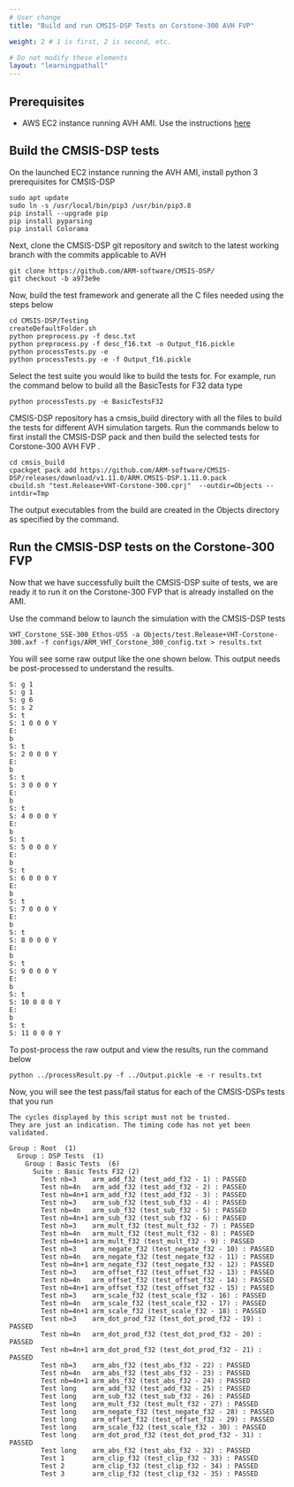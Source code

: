 ```yaml
---
# User change
title: "Build and run CMSIS-DSP Tests on Corstone-300 AVH FVP"

weight: 2 # 1 is first, 2 is second, etc.

# Do not modify these elements
layout: "learningpathall"
---
```



## Prerequisites

* AWS EC2 instance running AVH AMI. Use the instructions [here](/install-tools/avh#corstone)

## Build the CMSIS-DSP tests

On the launched EC2 instance running the AVH AMI, install python 3 prerequisites for CMSIS-DSP

```console
sudo apt update
sudo ln -s /usr/local/bin/pip3 /usr/bin/pip3.8
pip install --upgrade pip
pip install pyparsing
pip install Colorama
```

Next, clone the CMSIS-DSP git repository and switch to the latest working branch with the commits applicable to AVH

```console
git clone https://github.com/ARM-software/CMSIS-DSP/
git checkout -b a973e9e
```
Now, build the test framework and generate all the C files needed using the steps below

```console
cd CMSIS-DSP/Testing
createDefaultFolder.sh
python preprocess.py -f desc.txt
python preprocess.py -f desc_f16.txt -o Output_f16.pickle
python processTests.py -e
python processTests.py -e -f Output_f16.pickle
```

Select the test suite you would like to build the tests for. For example, run the command below to build all the BasicTests for F32 data type

```console
python processTests.py -e BasicTestsF32
```

CMSIS-DSP repository has a cmsis_build directory with all the files to build the tests for different AVH simulation targets. Run the commands below to first install the CMSIS-DSP pack and then build the selected tests for Corstone-300 AVH FVP  .

```console
cd cmsis_build
cpackget pack add https://github.com/ARM-software/CMSIS-DSP/releases/download/v1.11.0/ARM.CMSIS-DSP.1.11.0.pack
cbuild.sh "test.Release+VHT-Corstone-300.cprj"  --outdir=Objects --intdir=Tmp
```
The output executables from the build are created in the Objects directory as specified by the command.

## Run the CMSIS-DSP tests on the Corstone-300 FVP

Now that we have successfully built the CMSIS-DSP suite of tests, we are ready it to run it on the Corstone-300 FVP that is already installed on the AMI.

Use the command below to launch the simulation with the CMSIS-DSP tests

```console
VHT_Corstone_SSE-300_Ethos-U55 -a Objects/test.Release+VHT-Corstone-300.axf -f configs/ARM_VHT_Corstone_300_config.txt > results.txt
````

You will see some raw output like the one shown below. This output needs be post-processed to understand the results.

```
S: g 1
S: g 1
S: g 6
S: s 2
S: t
S: 1 0 0 0 Y
E:
b
S: t
S: 2 0 0 0 Y
E:
b
S: t
S: 3 0 0 0 Y
E:
b
S: t
S: 4 0 0 0 Y
E:
b
S: t
S: 5 0 0 0 Y
E:
b
S: t
S: 6 0 0 0 Y
E:
b
S: t
S: 7 0 0 0 Y
E:
b
S: t
S: 8 0 0 0 Y
E:
b
S: t
S: 9 0 0 0 Y
E:
b
S: t
S: 10 0 0 0 Y
E:
b
S: t
S: 11 0 0 0 Y
```

To post-process the raw output and view the results, run the command below

```console
python ../processResult.py -f ../Output.pickle -e -r results.txt
```

Now, you will see the test pass/fail status for each of the CMSIS-DSPs tests that you run

```
The cycles displayed by this script must not be trusted.
They are just an indication. The timing code has not yet been validated.

Group : Root  (1)
  Group : DSP Tests  (1)
    Group : Basic Tests  (6)
      Suite : Basic Tests F32 (2)
        Test nb=3    arm_add_f32 (test_add_f32 - 1) : PASSED
        Test nb=4n   arm_add_f32 (test_add_f32 - 2) : PASSED
        Test nb=4n+1 arm_add_f32 (test_add_f32 - 3) : PASSED
        Test nb=3    arm_sub_f32 (test_sub_f32 - 4) : PASSED
        Test nb=4n   arm_sub_f32 (test_sub_f32 - 5) : PASSED
        Test nb=4n+1 arm_sub_f32 (test_sub_f32 - 6) : PASSED
        Test nb=3    arm_mult_f32 (test_mult_f32 - 7) : PASSED
        Test nb=4n   arm_mult_f32 (test_mult_f32 - 8) : PASSED
        Test nb=4n+1 arm_mult_f32 (test_mult_f32 - 9) : PASSED
        Test nb=3    arm_negate_f32 (test_negate_f32 - 10) : PASSED
        Test nb=4n   arm_negate_f32 (test_negate_f32 - 11) : PASSED
        Test nb=4n+1 arm_negate_f32 (test_negate_f32 - 12) : PASSED
        Test nb=3    arm_offset_f32 (test_offset_f32 - 13) : PASSED
        Test nb=4n   arm_offset_f32 (test_offset_f32 - 14) : PASSED
        Test nb=4n+1 arm_offset_f32 (test_offset_f32 - 15) : PASSED
        Test nb=3    arm_scale_f32 (test_scale_f32 - 16) : PASSED
        Test nb=4n   arm_scale_f32 (test_scale_f32 - 17) : PASSED
        Test nb=4n+1 arm_scale_f32 (test_scale_f32 - 18) : PASSED
        Test nb=3    arm_dot_prod_f32 (test_dot_prod_f32 - 19) : PASSED
        Test nb=4n   arm_dot_prod_f32 (test_dot_prod_f32 - 20) : PASSED
        Test nb=4n+1 arm_dot_prod_f32 (test_dot_prod_f32 - 21) : PASSED
        Test nb=3    arm_abs_f32 (test_abs_f32 - 22) : PASSED
        Test nb=4n   arm_abs_f32 (test_abs_f32 - 23) : PASSED
        Test nb=4n+1 arm_abs_f32 (test_abs_f32 - 24) : PASSED
        Test long    arm_add_f32 (test_add_f32 - 25) : PASSED
        Test long    arm_sub_f32 (test_sub_f32 - 26) : PASSED
        Test long    arm_mult_f32 (test_mult_f32 - 27) : PASSED
        Test long    arm_negate_f32 (test_negate_f32 - 28) : PASSED
        Test long    arm_offset_f32 (test_offset_f32 - 29) : PASSED
        Test long    arm_scale_f32 (test_scale_f32 - 30) : PASSED
        Test long    arm_dot_prod_f32 (test_dot_prod_f32 - 31) : PASSED
        Test long    arm_abs_f32 (test_abs_f32 - 32) : PASSED
        Test 1       arm_clip_f32 (test_clip_f32 - 33) : PASSED
        Test 2       arm_clip_f32 (test_clip_f32 - 34) : PASSED
        Test 3       arm_clip_f32 (test_clip_f32 - 35) : PASSED
```




